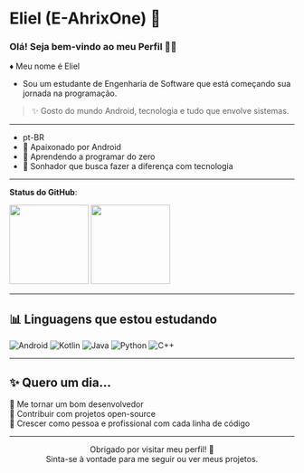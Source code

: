 # Eliel (E-AhrixOne) 🔭

### Olá! Seja bem-vindo ao meu Perfil 👋😸

♦️ Meu nome é Eliel  
- Sou um estudante de Engenharia de Software que está começando sua jornada na programação.  
> ✨ Gosto do mundo Android, tecnologia e tudo que envolve sistemas.

---

- pt-BR  
- 📱 Apaixonado por Android  
- 🧠 Aprendendo a programar do zero  
- 🌌 Sonhador que busca fazer a diferença com tecnologia

---

**Status do GitHub**:

<div>
  <img height="140em" src="https://github-readme-stats.vercel.app/api?username=E-AhrixOne&show_icons=true&hide_border=true&icon_color=ffffff&title_color=8B0000&text_color=ffffff&bg_color=000000&include_all_commits=true&count_private=true&custom_title=Eliel~" />
  <img height="140em" src="https://github-readme-stats.vercel.app/api/top-langs/?username=E-AhrixOne&hide_border=true&title_color=8B0000&text_color=ffffff&bg_color=000000&layout=compact" />
</div>

---

## 📊 Linguagens que estou estudando

![Android](https://img.shields.io/badge/-Android-3ddc84?style=flat-square&logo=android&logoColor=fff)
![Kotlin](https://img.shields.io/badge/-Kotlin-7f52ff?style=flat-square&logo=kotlin&logoColor=fff)
![Java](https://img.shields.io/badge/-Java-f80000?style=flat-square&logo=oracle&logoColor=fff)
![Python](https://img.shields.io/badge/-Python-3776ab?style=flat-square&logo=python&logoColor=fff)
![C++](https://img.shields.io/badge/-C%2b%2b-00599c?style=flat-square&logo=C%2b%2b&logoColor=fff)

---

## ✨ Quero um dia...

🎯 Me tornar um bom desenvolvedor  
🚀 Contribuir com projetos open-source  
🌱 Crescer como pessoa e profissional com cada linha de código

---

<p align="center">
  Obrigado por visitar meu perfil! 🌟<br>
  Sinta-se à vontade para me seguir ou ver meus projetos.
</p>
